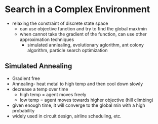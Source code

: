 # Search in a Complex Environment

- relaxing the constraint of discrete state space
    - can use objective function and try to find the global max/min
    - when cannot take the gradient of the function, can use other approximation techniques 
        - simulated annlealing, evolutionary aglorithm, ant colony algorithm, particle search optimization

## Simulated Annealing

- Gradient free
- Annealing- heat metal to high temp and then cool down slowly
- decrease a temp over time
    - high temp = agent moves freely
    - low temp = agent moves towards higher objective (hill climbing)
- given enough time, it will converge to the global min with a high probability
- widely used in circuit design, airline scheduling, etc.